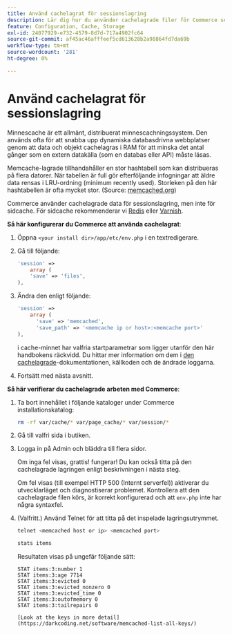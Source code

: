 ```yaml
---
title: Använd cachelagrat för sessionslagring
description: Lär dig hur du använder cachelagrade filer för Commerce sessionslagring.
feature: Configuration, Cache, Storage
exl-id: 24077929-e732-4579-8d7d-717a4902fc64
source-git-commit: af45ac46afffeef5cd613628b2a98864fd7da69b
workflow-type: tm+mt
source-wordcount: '281'
ht-degree: 0%

---
```


# Använd cachelagrat för sessionslagring

Minnescache är ett allmänt, distribuerat minnescachningssystem. Den används ofta för att snabba upp dynamiska databasdrivna webbplatser genom att data och objekt cachelagras i RAM för att minska det antal gånger som en extern datakälla (som en databas eller API) måste läsas.

Memcache-lagrade tillhandahåller en stor hashtabell som kan distribueras på flera datorer. När tabellen är full gör efterföljande infogningar att äldre data rensas i LRU-ordning (minimum recently used). Storleken på den här hashtabellen är ofta mycket stor. (Source: [memcached.org](https://www.memcached.org/))

Commerce använder cachelagrade data för sessionslagring, men inte för sidcache. För sidcache rekommenderar vi [Redis](../cache/redis-pg-cache.md) eller [Varnish](../cache/config-varnish.md).

**Så här konfigurerar du Commerce att använda cachelagrat**:

1. Öppna `<your install dir>/app/etc/env.php` i en textredigerare.
1. Gå till följande:

   ```php
   'session' =>
       array (
       'save' => 'files',
   ),
   ```

1. Ändra den enligt följande:

   ```php
   'session' =>
       array (
         'save' => 'memcached',
         'save_path' => '<memcache ip or host>:<memcache port>'
   ),
   ```

   i cache-minnet har valfria startparametrar som ligger utanför den här handbokens räckvidd. Du hittar mer information om dem i [den cachelagrade](https://www.php.net/manual/en/memcached.sessions.php)-dokumentationen, källkoden och de ändrade loggarna.

1. Fortsätt med nästa avsnitt.

**Så här verifierar du cachelagrade arbeten med Commerce**:

1. Ta bort innehållet i följande kataloger under Commerce installationskatalog:

   ```bash
   rm -rf var/cache/* var/page_cache/* var/session/*
   ```

1. Gå till valfri sida i butiken.

1. Logga in på Admin och bläddra till flera sidor.

   Om inga fel visas, grattis! fungerar! Du kan också titta på den cachelagrade lagringen enligt beskrivningen i nästa steg.

   Om fel visas (till exempel HTTP 500 (Internt serverfel)) aktiverar du utvecklarläget och diagnostiserar problemet. Kontrollera att den cachelagrade filen körs, är korrekt konfigurerad och att `env.php` inte har några syntaxfel.

1. (Valfritt.) Använd Telnet för att titta på det inspelade lagringsutrymmet.

   ```bash
   telnet <memcached host or ip> <memcached port>
   ```

   ```bash
   stats items
   ```

   Resultaten visas på ungefär följande sätt:

   ```terminal
   STAT items:3:number 1
   STAT items:3:age 7714
   STAT items:3:evicted 0
   STAT items:3:evicted_nonzero 0
   STAT items:3:evicted_time 0
   STAT items:3:outofmemory 0
   STAT items:3:tailrepairs 0
   
   [Look at the keys in more detail](https://darkcoding.net/software/memcached-list-all-keys/)
   ```
